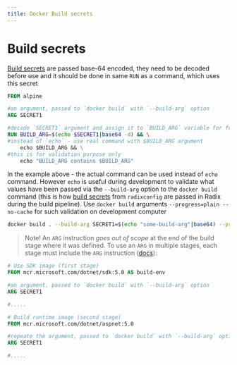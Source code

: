 ```yaml
---
title: Docker Build secrets
---
```


# Build secrets

[Build secrets](../../references/reference-radix-config/#secrets)  are passed base-64 encoded, they need to be decoded before use and it should be done in same `RUN` as a command, which uses this secret

```dockerfile
FROM alpine

#an argument, passed to `docker build` with `--build-arg` option
ARG SECRET1

#decode `SECRET1` argument and assign it to `BUILD_ARG` variable for further commands in this `RUN`
RUN BUILD_ARG=$(echo $SECRET1|base64 -d) && \
#instead of `echo` - use real command with $BUILD_ARG argument
    echo $BUILD_ARG && \
#this is for validation purpose only
    echo "BUILD_ARG contains $BUILD_ARG"
```

In the example above - the actual command can be used instead of `echo` command. However `echo` is useful during development to validate what values have been passed via the `--build-arg` option to the `docker build` command (this is how [build secrets](../../references/reference-radix-config/#secrets) from `radixconfig` are passed in Radix during the build pipeline). Use `docker build` arguments `--progress=plain --no-cache` for such validation on development computer

```sh
docker build . --build-arg SECRET1=$(echo "some-build-arg"|base64) --progress=plain --no-cache
```

> Note! An `ARG` instruction _goes out of scope_ at the end of the build stage where it was defined. To use an `ARG` in multiple stages, each stage must include the `ARG` instruction ([docs](https://docs.docker.com/engine/reference/builder/#arg)):


```dockerfile
# Use SDK image (first stage)
FROM mcr.microsoft.com/dotnet/sdk:5.0 AS build-env

#an argument, passed to `docker build` with `--build-arg` option
ARG SECRET1

#.....

# Build runtime image (second stage)
FROM mcr.microsoft.com/dotnet/aspnet:5.0

#repeate the argument, passed to `docker build` with `--build-arg` option
ARG SECRET1

#.....
```

